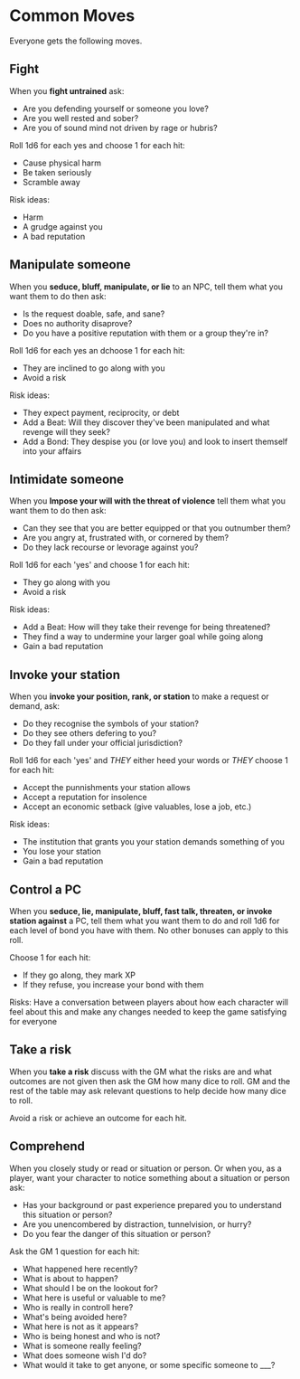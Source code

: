 # Common Moves

Everyone gets the following moves.

## Fight

When you **fight untrained** ask:

* Are you defending yourself or someone you love?
* Are you well rested and sober?
* Are you of sound mind not driven by rage or hubris?

Roll 1d6 for each yes and choose 1 for each hit:

* Cause physical harm
* Be taken seriously
* Scramble away

Risk ideas:
- Harm
- A grudge against you
- A bad reputation

## Manipulate someone

When you **seduce, bluff, manipulate, or lie** to an NPC, tell them
what you want them to do then ask:

- Is the request doable, safe, and sane?
- Does no authority disaprove?
- Do you have a positive reputation with them or a group they're in?

Roll 1d6 for each yes an dchoose 1 for each hit:

- They are inclined to go along with you
- Avoid a risk

Risk ideas:
- They expect payment, reciprocity, or debt
- Add a Beat: Will they discover they've been manipulated and what
  revenge will they seek?
- Add a Bond: They despise you (or love you) and look to insert
  themself into your affairs

## Intimidate someone

When you **Impose your will with the threat of violence** tell them
what you want them to do then ask:

- Can they see that you are better equipped or that you outnumber them?
- Are you angry at, frustrated with, or cornered by them?
- Do they lack recourse or levorage against you?

Roll 1d6 for each 'yes' and choose 1 for each hit:

- They go along with you
- Avoid a risk

Risk ideas:
- Add a Beat: How will they take their revenge for being threatened?
- They find a way to undermine your larger goal while going along
- Gain a bad reputation

## Invoke your station

When you **invoke your position, rank, or station** to make a request
or demand, ask:

- Do they recognise the symbols of your station?
- Do they see others defering to you?
- Do they fall under your official jurisdiction?

Roll 1d6 for each 'yes' and *THEY* either heed your words or *THEY*
choose 1 for each hit:

- Accept the punnishments your station allows
- Accept a reputation for insolence
- Accept an economic setback (give valuables, lose a job, etc.)

Risk ideas:
- The institution that grants you your station demands something of you
- You lose your station
- Gain a bad reputation

## Control a PC

When you **seduce, lie, manipulate, bluff, fast talk, threaten, or
invoke station against** a PC, tell them what you want them to do and
roll 1d6 for each level of bond you have with them. No other bonuses
can apply to this roll.

Choose 1 for each hit:

- If they go along, they mark XP
- If they refuse, you increase your bond with them

Risks: Have a conversation between players about how each character will
feel about this and make any changes needed to keep the game satisfying
for everyone

## Take a risk

When you **take a risk** discuss with the GM what the risks are and what outcomes are not given then ask
the GM how many dice to roll. GM and the rest of the table may ask relevant questions to help decide how many dice to roll.

Avoid a risk or achieve an outcome for each hit.

## Comprehend

When you closely study or read or situation or person. Or when you, as
a player, want your character to notice something about a situation or person
ask:

- Has your background or past experience prepared you to understand this
  situation or person?
- Are you unencombered by distraction, tunnelvision, or hurry?
- Do you fear the danger of this situation or person?

Ask the GM 1 question for each hit:

- What happened here recently?
- What is about to happen?
- What should I be on the lookout for?
- What here is useful or valuable to me?
- Who is really in controll here?
- What's being avoided here?
- What here is not as it appears?
- Who is being honest and who is not?
- What is someone really feeling?
- What does someone wish I'd do?
- What would it take to get anyone, or some specific someone to ___?

